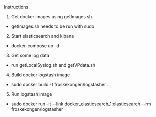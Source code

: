 Instructions

1. Get docker images using getImages.sh
 - getImages.sh needs to be run with sudo

2. Start elasticsearch and kibana
 - docker-compose up -d

3. Get some log data
 - run getLocalSyslog.sh and getVPdata.sh

4. Build docker logstash image
 - sudo docker build -t froskekongen/logstasher .

5. Run logstash image
 - sudo docker run -it --link docker_elasticsearch_1:elasticsearch --rm froskekongen/logstasher
